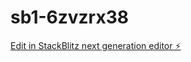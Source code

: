 # sb1-6zvzrx38

[Edit in StackBlitz next generation editor ⚡️](https://stackblitz.com/~/github.com/MIKIELA-CAPY-Onny/sb1-6zvzrx38)
